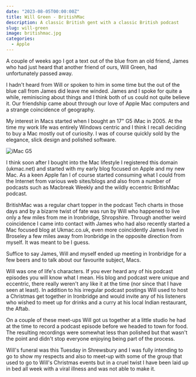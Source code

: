 ```yaml
---
date: "2023-08-05T00:00:00Z"
title: Will Green - BritishMac
description: A classic British gent with a classic British podcast
slug: will-green
image: britishmac.jpg
categories:
  - Apple
---
```

A couple of weeks ago I got a text out of the blue from an old friend, James who had just heard that another friend of ours, Will Green, had unfortunately passed away. 

I hadn't heard from Will or spoken to him in some time but the out of the blue call from James did leave me winded. James and I spoke for quite a while, reminiscing about things and I think both of us could not quite believe it. Our friendship came about through our love of Apple Mac computers and a strange coincidence of geography. 

My interest in Macs started when I bought an 17" G5 iMac in 2005. At the time my work life was entirely Windows centric and I think I recall deciding to buy a Mac mostly out of curiosity. I was of course quickly sold by the elegance, slick design and polished software. 

![iMac G5](/images/2023-08-05-will-green/DSCF0118.jpeg)

I think soon after I bought into the Mac lifestyle I registered this domain (ukmac.net) and started with my early blog focused on Apple and my new Mac. As a keen Apple fan I of course started consuming what I could from the Internet from various web sites/blogs and also from a number of podcasts such as Macbreak Weekly and the wildly eccentric BritishMac podcast.

BritishMac was a regular chart topper in the podcast Tech charts in those days and by a bizarre twist of fate was run by Will who happened to live only a few miles from me in Ironbridge, Shropshire. Through another weird coincidence I came into contact with James who had also recently started a Mac focused blog at Ukmac.co.uk, even more coincidently James lived in Broseley a few miles away from Ironbridge in the opposite direction from myself. It was meant to be I guess.

Suffice to say James, Will and myself ended up meeting in Ironbridge for a few beers and to talk about our favourite subject, Macs. 

Will was one of life's characters. If you ever heard any of his podcast episodes you will know what I mean. His blog and podcast were unique and eccentric, there really weren't any like it at the time (nor since that I have seen at least). In addition to his irregular podcast postings Will used to host a Christmas get together in Ironbridge and would invite any of his listeners who wished to meet up for drinks and a curry at his local Indian restaurant, the Aftab. 

On a couple of these meet-ups Will got us together at a little studio he had at the time to record a podcast episode before we headed to town for food. The resulting recordings were somewhat less than polished but that wasn't the point and didn't stop everyone enjoying being part of the process.

Will's funeral was this Tuesday in Shrewsbury and I was fully intending to go to show my respects and also to meet-up with some of the group that used to go to Will's Christmas events but in a cruel twist I have been laid up in bed all week with a viral illness and was not able to make it.

